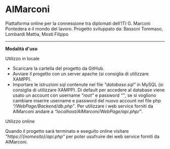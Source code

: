 # AlMarconi

Piattaforma online per la connessione tra diplomati dell’ITI G. Marconi Pontedera e il mondo del lavoro.
Progetto sviluppato da: Bassoni Tommaso, Lombardi Mattia, Mosti Filippo  

---
**Modalità d'uso**

Utilizzo in locale

- Scaricare la cartella del progetto da GitHub.
- Avviare il progetto con un server apache (si consiglia di utilizzare XAMPP).
- Importare le istruzioni sql contenute nel file *"database.sql"* in MySQL (si consiglia di utilizzare XAMPP).
Di default per accedere al database viene usato un account con username *“root”* e password *“”*, se si vogliono cambiare inserire username e password del nuovo account nel file php *“/WebPage/Backend/db.php”*.
Per utilizzare i web service forniti da AlMarconi andare a *“localhost/AlMarconi/WebPage/api.php/”*.

Utilizzo online

Quando il progetto sarà terminato e eseguito online visitare *”https://{nomesito}/api.php”* per poter usufruire dei web service forniti da AlMarconi.

